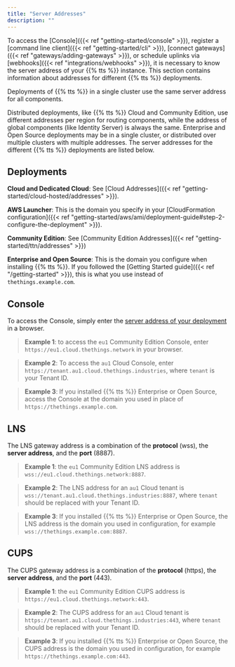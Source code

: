 ```yaml
---
title: "Server Addresses"
description: ""
---
```


To access the [Console]({{< ref "getting-started/console" >}}), register a [command line client]({{< ref "getting-started/cli" >}}), [connect gateways]({{< ref "gateways/adding-gateways" >}}), or schedule uplinks via [webhooks]({{< ref "integrations/webhooks" >}}), it is necessary to know the server address of your {{% tts %}} instance. This section contains information about addresses for different {{% tts %}} deployments.

<!--more-->

Deployments of {{% tts %}} in a single cluster use the same server address for all components.

Distributed deployments, like {{% tts %}} Cloud and Community Edition, use different addresses per region for routing components, while the address of global components (like Identity Server) is always the same. Enterprise and Open Source deployments may be in a single cluster, or distributed over multiple clusters with multiple addresses.
The server addresses for the different {{% tts %}} deployments are listed below.

## Deployments

**Cloud and Dedicated Cloud**: See [Cloud Addresses]({{< ref "getting-started/cloud-hosted/addresses" >}}).

**AWS Launcher**: This is the domain you specify in your [CloudFormation configuration]({{< ref "getting-started/aws/ami/deployment-guide#step-2-configure-the-deployment" >}}).

**Community Edition**: See [Community Edition Addresses]({{< ref "getting-started/ttn/addresses" >}})

**Enterprise and Open Source**: This is the domain you configure when installing {{% tts %}}. If you followed the [Getting Started guide]({{< ref "/getting-started" >}}), this is what you use instead of `thethings.example.com`.

## Console

To access the Console, simply enter the [server address of your deployment](#deployments) in a browser.

> **Example 1**: to access the `eu1` Community Edition Console, enter `https://eu1.cloud.thethings.network` in your browser.

> **Example 2**: To access the `au1` Cloud Console, enter `https://tenant.au1.cloud.thethings.industries`, where `tenant` is your Tenant ID.

> **Example 3**: If you installed {{% tts %}} Enterprise or Open Source, access the Console at the domain you used in place of `https://thethings.example.com`.

## LNS

The LNS gateway address is a combination of the **protocol** (wss), the **server address**, and the **port** (8887).

> **Example 1**: the `eu1` Community Edition LNS address is `wss://eu1.cloud.thethings.network:8887`.

> **Example 2**: The LNS address for an `au1` Cloud tenant is `wss://tenant.au1.cloud.thethings.industries:8887`, where `tenant` should be replaced with your Tenant ID.

> **Example 3**: If you installed {{% tts %}} Enterprise or Open Source, the LNS address is the domain you used in configuration, for example `wss://thethings.example.com:8887`.

## CUPS

The CUPS gateway address is a combination of the **protocol** (https), the **server address**, and the **port** (443).

> **Example 1**: the `eu1` Community Edition CUPS address is `https://eu1.cloud.thethings.network:443`.

> **Example 2**: The CUPS address for an `au1` Cloud tenant is `https://tenant.au1.cloud.thethings.industries:443`, where `tenant` should be replaced with your Tenant ID.

> **Example 3**: If you installed {{% tts %}} Enterprise or Open Source, the CUPS address is the domain you used in configuration, for example `https://thethings.example.com:443`.
